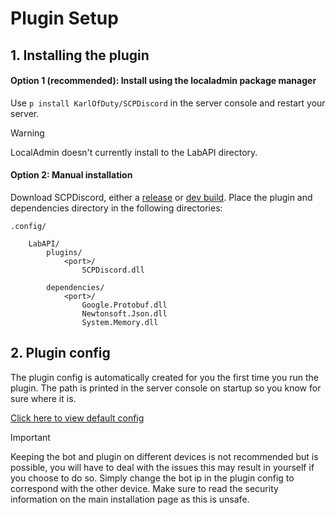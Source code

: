 # Plugin Setup

## 1. Installing the plugin

#### Option 1 (recommended): Install using the localadmin package manager

Use `p install KarlOfDuty/SCPDiscord` in the server console and restart your server.
> [!Warning]
> LocalAdmin doesn't currently install to the LabAPI directory.

#### Option 2: Manual installation

Download SCPDiscord, either a [release](https://github.com/KarlOfDuty/SCPDiscord/releases) or [dev build](https://jenkins.karlofduty.com/blue/organizations/jenkins/CI%2FSCPDiscord/activity/).
Place the plugin and dependencies directory in the following directories:
```
.config/

    LabAPI/
        plugins/
            <port>/
                SCPDiscord.dll
        
        dependencies/
            <port>/
                Google.Protobuf.dll
                Newtonsoft.Json.dll
                System.Memory.dll
```

## 2. Plugin config

The plugin config is automatically created for you the first time you run the plugin. The path is printed in the server console on startup so you know for sure where it is.

[Click here to view default config](https://github.com/KarlOfDuty/SCPDiscord/blob/master/SCPDiscordPlugin/config.yml)

> [!IMPORTANT]
> Keeping the bot and plugin on different devices is not recommended but is possible, you will have to deal with the issues this may result in yourself if you choose to do so.
Simply change the bot ip in the plugin config to correspond with the other device. Make sure to read the security information on the main installation page as this is unsafe.
